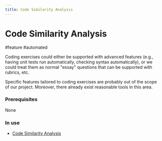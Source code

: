 ```yaml
---
title: Code Similarity Analysis
---
```


# Code Similarity Analysis

#feature #automated

Coding exercises could either be supported with advanced features (e.g., having unit tests run automatically, checking syntax automatically), or we could treat them as normal "essay" questions that can be supported with rubrics, etc.

Specific features tailored to coding exercises are probably out of the scope of our project. Moreover, there already exist reasonable tools in this area.

### Prerequisites

None

### In use

- [Code Similarity Analysis](research/tools/Codeexpert)
